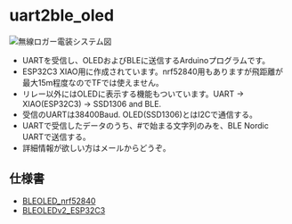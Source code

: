 # uart2ble_oled

![無線ロガー電装システム図](https://github.com/MasaoC/uart2ble_oled/assets/6983713/60b3bb58-795b-453c-8975-e27294d7edc4)


- UARTを受信し、OLEDおよびBLEに送信するArduinoプログラムです。
- ESP32C3 XIAO用に作成されています。nrf52840用もありますが飛距離が最大15m程度なのでTFでは使えません。
- リレー以外にはOLEDに表示する機能もついています。UART -> XIAO(ESP32C3) -> SSD1306 and BLE.
- 受信のUARTは38400Baud. OLED(SSD1306)とはI2Cで通信する。
- UARTで受信したデータのうち、#で始まる文字列のみを、BLE Nordic UARTで送信する。
- 詳細情報が欲しい方はメールからどうぞ。

## 仕様書
- [BLEOLED_nrf52840](https://github.com/MasaoC/uart2ble_oled/blob/main/doc/UARTtoOLED%E5%9F%BA%E6%9D%BFv1%20%E4%BB%95%E6%A7%98%E6%9B%B8.pdf)
- [BLEOLEDv2_ESP32C3](https://github.com/MasaoC/uart2ble_oled/blob/main/doc/UARTtoOLED%E5%9F%BA%E6%9D%BFv2%20%E4%BB%95%E6%A7%98%E6%9B%B8.pdf)
